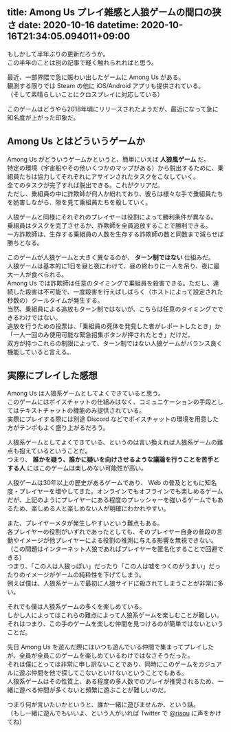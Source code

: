 title: Among Us プレイ雑感と人狼ゲームの間口の狭さ
date: 2020-10-16
datetime: 2020-10-16T21:34:05.094011+09:00
---

もしかして半年ぶりの更新だろうか。  
この半年のことは別の記事で軽く触れられればと思う。

最近、一部界隈で急に賑わい出したゲームに Among Us がある。  
観測する限りでは Steam の他に iOS/Android アプリも提供されている。  
（そして素晴らしいことにクロスプレイに対応している）

このゲームはどうやら2018年頃にリリースされたようだが、最近になって急に知名度が上がった印象だ。

## Among Us とはどういうゲームか

Among Us がどういうゲームかというと、簡単にいえば **人狼風ゲーム** だ。  
特定の環境（宇宙船やその他いくつかのマップがある）から脱出するために、乗組員たちは協力してそれぞれにアサインされたタスクをこなしていく。  
全てのタスクが完了すれば脱出できる。これがクリアだ。  
ただし、乗組員の中に詐欺師が何人か紛れており、彼らは様々な手で乗組員たちを妨害しながら、隙を見て乗組員たちを殺していく。

人狼ゲームと同様にそれぞれのプレイヤーは役割によって勝利条件が異なる。  
乗組員はタスクを完了させるか、詐欺師を全員追放することで勝利できる。  
一方詐欺師は、生存する乗組員の人数を生存する詐欺師の数と同数まで減らせば勝ちとなる。

このゲームが人狼ゲームと大きく異なるのが、 **ターン制ではない** 仕組みだ。  
人狼ゲームは基本的に1日を昼と夜にわけて、昼の終わりに一人を吊り、夜に最大一人が食べられる。  
Among Us では詐欺師は任意のタイミングで乗組員を殺害できる。ただし、連続した殺害は不可能で、一度殺害を行えばしばらく（ホストによって設定された秒数の）クールタイムが発生する。  
当然、乗組員による追放もターン制ではないが、こちらは任意のタイミングでできるわけではない。  
追放を行うための投票は、「乗組員の死体を発見した者がレポートしたとき」か「一人一回のみ使用可能な緊急招集ボタンが押されたとき」だけだ。  
双方が持つこれらの制限によって、ターン制ではない人狼ゲームがバランス良く機能していると言える。

## 実際にプレイした感想

Among Us は人狼系ゲームとしてよくできていると思う。  
このゲームにはボイスチャットの仕組みはなく、コミュニケーションの手段としてはテキストチャットの機能のみ提供されている。  
実際にプレイする際には別途 Discord などでボイスチャットの環境を用意した方がテンポもよく盛り上がるだろう。

人狼系ゲームとしてよくできている、というのは言い換えれば人狼系ゲームの難点も抱えているということだ。  
つまり、 **誰かを疑う、誰かに疑いを向けさせるような議論を行うことを苦手とする人** にはこのゲームは楽しめない可能性が高い。

人狼ゲームは30年以上の歴史があるゲームであり、 Web の普及とともに知名度・プレイヤーを増やしてきた。オンラインでもオフラインでも楽しめるゲームだが、上記のようにプレイヤーにある程度のプレッシャーを強いるゲームでもあるため、楽しめる人と楽しめない人が明確にわかれやすい。

また、プレイヤーメタが発生しやすいという難点もある。  
各プレイヤーの役割がいずれであったとしても、そのプレイヤー自身の普段の言動やイメージが他プレイヤーによる役割の推測に与える影響を無視できない。  
（この問題はインターネット人狼であればプレイヤーを匿名化することで回避できる）  
つまり、「この人は人狼っぽい」だったり「この人は嘘をつくのがうまい」だったりのイメージがゲームの純粋性を下げてしまう。  
例えば僕は、人狼系ゲームで最初に人狼サイドに殺されてしまうことが非常に多い。

それでも僕は人狼系ゲームの多くを楽しめている。  
しかし人によってはこれらの難点によって人狼系ゲームを楽しむことが難しい。  
それはつまり、この手のゲームを楽しむ仲間を見つけるのが簡単ではないということだ。

先日 Among Us を遊んだ際にはいつも遊んでいる仲間で集まってプレイしたが、全員が全員このゲームを楽しめているわけではなさそうだった。  
それは僕にとっては非常に申し訳ないことであり、同時にこのゲームをカジュアルに遊ぶ仲間を他で探してこないといけないということでもある。  
人狼系ゲームはその性質上、ある程度の多人数でのプレイが推奨されるため、一緒に遊べる仲間が多くないと頻繁に遊ぶことが難しいのだ。

つまり何が言いたいかというと、誰か一緒に遊びませんか、という話。  
（もし一緒に遊んでもいいよ、という人がいれば Twitter で [@risou](https://twitter.com/risou) に声をかけてね）
